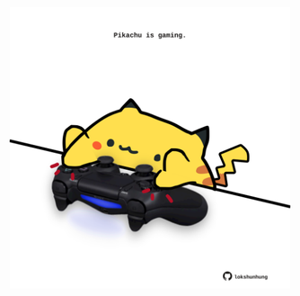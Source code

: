 <!-- built at 12/02/2023, 02:25:35 UTC -->
<p align="center">
  <img width="500" height="500" src="./ReadmeImage.svg">
</p>
